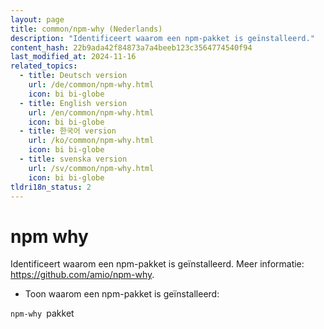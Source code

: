 ```yaml
---
layout: page
title: common/npm-why (Nederlands)
description: "Identificeert waarom een npm-pakket is geïnstalleerd."
content_hash: 22b9ada42f84873a7a4beeb123c3564774540f94
last_modified_at: 2024-11-16
related_topics:
  - title: Deutsch version
    url: /de/common/npm-why.html
    icon: bi bi-globe
  - title: English version
    url: /en/common/npm-why.html
    icon: bi bi-globe
  - title: 한국어 version
    url: /ko/common/npm-why.html
    icon: bi bi-globe
  - title: svenska version
    url: /sv/common/npm-why.html
    icon: bi bi-globe
tldri18n_status: 2
---
```

# npm why

Identificeert waarom een npm-pakket is geïnstalleerd.
Meer informatie: <https://github.com/amio/npm-why>.

- Toon waarom een npm-pakket is geïnstalleerd:

`npm-why `<span class="tldr-var badge badge-pill bg-dark-lm bg-white-dm text-white-lm text-dark-dm font-weight-bold">pakket</span>
